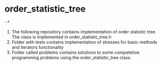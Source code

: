 # order_statistic_tree
⋅⋅*
1. The following repository contains implementation of order statistic tree. The class is implemented in order_statistic_tree.h
2. Folder with tests contains implementation of stresses for basic methods and iterators functionality
3. Folder called problems contains solutions to some competetive programming problems using the order_statistic_tree class.
